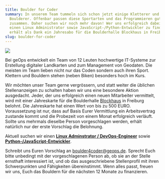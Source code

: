 ```yaml
---
title: Boulder for Coder
summary: In unserem Team tummeln sich schon jetzt einige Kletterer und
  Boulderer. Offenbar passen diese Sportarten und das Programmieren gut
  zusammen. Daher suchen wir noch mehr davon! Wer uns erfolgreich dabei hilft,
  einen Linux Administrator sowie JavaScript-/Python-Entwickler zu finden,
  erhält als Dank ein Jahresabo für die Boulderhalle Blockhaus in Freiburg.
slug: boulder-for-coder
---
```

![](/images/blog/boulder-for-coder/IMG_20161022_184358.jpg)

Bei geOps entwickelt ein Team von 12 Leuten hochwertige IT-Systeme zur Erstellung digitaler Landkarten und zum Management von Geodaten. Die meisten im Team lieben nicht nur das Coden sondern auch ihren Sport. Klettern und Bouldern stehen (neben Biken) besonders hoch im Kurs.

Wir möchten unser Team gerne vergrössern, und statt weiter die üblichen Stellenanzeigen zu schalten haben wir uns eine besondere Aktion ausgedacht. Jeder, der uns erfolgreich einen neuen Mitarbeiter vermittelt, wird mit einer Jahreskarte für die Boulderhalle [Blockhaus](http://www.blockhaus-freiburg.de) in Freiburg belohnt. Die Jahreskarte hat einen Wert von bis zu 500 EURO. Voraussetzung ist nur, dass auf Basis Eurer Vermittlung ein Arbeitsvertrag zustande kommt und die Probezeit von einem Monat erfolgreich verläuft. Sollte uns mehrmals dieselbe Person vorgeschlagen werden, erhält natürlich nur der erste Vorschlag die Belohnung.

Aktuell suchen wir einen **[Linux Adminstrator / DevOps-Engineer](https://geops.de/job_as_devop)** sowie **[Python-/JavaScript-Entwickler](http://geops.de/python_job)**.

Schreibt uns Euren Vorschlag an [boulder4coder@geops.de](mailto:boulder4coder@geops.de). Sprecht Euch bitte unbedingt mit der vorgeschlagenen Person ab, ob sie an der Stelle ernsthaft interessiert ist, und ob das ausgeschriebene Stellenprofil mit ihren Schwerpunkten und Fähigkeiten übereinstimmt. Wenn alles passt, freuen wir uns, Euch das Bouldern für die nächsten 12 Monate zu finanzieren.